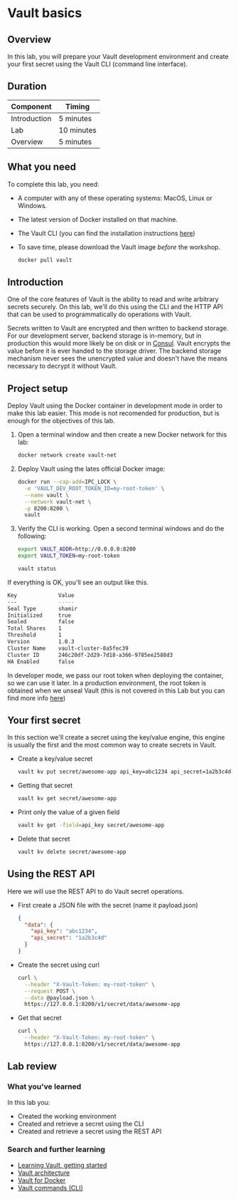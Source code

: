 # Vault basics

## Overview

In this lab, you will prepare your Vault development environment and create your first secret using the Vault CLI (command line interface).

## Duration

|Component       |Timing            |
|----------------|------------------|
|Introduction    |5 minutes         |
|Lab             |10 minutes        |
|Overview        |5 minutes         |

## What you need

To complete this lab, you need:

- A computer with any of these operating systems: MacOS, Linux or Windows.
- The latest version of Docker installed on that machine.
- The Vault CLI (you can find the installation instructions [here](https://www.vaultproject.io/docs/install/))
- To save time, please download the Vault image *before* the workshop.

  ```bash
  docker pull vault
  ```

## Introduction

One of the core features of Vault is the ability to read and write arbitrary secrets securely. On this lab, we'll do this using the CLI and the HTTP API that can be used to programmatically do operations with Vault.

Secrets written to Vault are encrypted and then written to backend storage. For our development server, backend storage is in-memory, but in production this would more likely be on disk or in [Consul](https://www.consul.io/). Vault encrypts the value before it is ever handed to the storage driver. The backend storage mechanism never sees the unencrypted value and doesn't have the means necessary to decrypt it without Vault.

## Project setup

Deploy Vault using the Docker container in development mode in order to make this lab easier. This mode is not recomended for production, but is enough for the objectives of this lab.

1. Open a terminal window and then create a new Docker network for this lab:

    ```bash
    docker network create vault-net
    ```

2. Deploy Vault using the lates official Docker image:

    ```bash
    docker run --cap-add=IPC_LOCK \
      -e 'VAULT_DEV_ROOT_TOKEN_ID=my-root-token' \
      --name vault \
      --network vault-net \
      -p 8200:8200 \
      vault
    ```

3. Verify the CLI is working. Open a second terminal windows and do the following:

    ```bash
    export VAULT_ADDR=http://0.0.0.0:8200
    export VAULT_TOKEN=my-root-token

    vault status
    ```

If everything is OK, you'll see an output like this.

  ```bash
  Key             Value
  ---             -----
  Seal Type       shamir
  Initialized     true
  Sealed          false
  Total Shares    1
  Threshold       1
  Version         1.0.3
  Cluster Name    vault-cluster-8a5fec39
  Cluster ID      246c20df-2d29-7d18-a366-9785ee2588d3
  HA Enabled      false
  ```

In developer mode, we pass our root token when deploying the container, so we can use it later. In a production environment, the root token is obtained when we unseal Vault (this is not covered in this Lab but you can find more info [here](https://www.vaultproject.io/docs/concepts/seal.html))

## Your first secret

In this section we'll create a secret using the key/value engine, this engine is usually the first and the most common way to create secrets in Vault.

- Create a key/value secret

  ```bash
  vault kv put secret/awesome-app api_key=abc1234 api_secret=1a2b3c4d
  ```

- Getting that secret

  ```bash
  vault kv get secret/awesome-app
  ```

- Print only the value of a given field

  ```bash
  vault kv get -field=api_key secret/awesome-app
  ```

- Delete that secret

  ```bash
  vault kv delete secret/awesome-app
  ```

## Using the REST API

Here we will use the REST API to do Vault secret operations.

- First create a JSON file with the secret (name it payload.json)

  ```json
  {
    "data": {
      "api_key": "abc1234",
      "api_secret": "1a2b3c4d"
    }
  }
  ```

- Create the secret using curl

  ```bash
  curl \
    --header "X-Vault-Token: my-root-token" \
    --request POST \
    --data @payload.json \
    https://127.0.0.1:8200/v1/secret/data/awesome-app
  ```

- Get that secret

  ```bash
  curl \
    --header "X-Vault-Token: my-root-token" \
    https://127.0.0.1:8200/v1/secret/data/awesome-app
  ```

## Lab review

### What you've learned

In this lab you:

- Created the working environment
- Created and retrieve a secret using the CLI
- Created and retrieve a secret using the REST API

### Search and further learning

- [Learning Vault, getting started](https://learn.hashicorp.com/vault/?track=getting-started#getting-started)
- [Vault architecture](https://www.vaultproject.io/docs/internals/architecture.html)
- [Vault for Docker](https://github.com/docker-library/docs/tree/master/vault)
- [Vault commands (CLI)](https://www.vaultproject.io/docs/commands/index.html)
